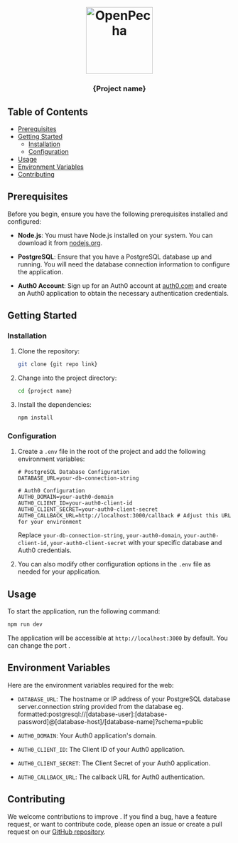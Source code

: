 <h1 align="center">
  <br>
  <a href="https://openpecha.org"><img src="https://avatars.githubusercontent.com/u/82142807?s=400&u=19e108a15566f3a1449bafb03b8dd706a72aebcd&v=4" alt="OpenPecha" width="150"></a>
  <br>
</h1>

<h3 align="center">{Project name}</h3>

## Table of Contents

- [Prerequisites](#prerequisites)
- [Getting Started](#getting-started)
  - [Installation](#installation)
  - [Configuration](#configuration)
- [Usage](#usage)
- [Environment Variables](#environment-variables)
- [Contributing](#contributing)

## Prerequisites

Before you begin, ensure you have the following prerequisites installed and configured:

- **Node.js**: You must have Node.js installed on your system. You can download it from [nodejs.org](https://nodejs.org/).

- **PostgreSQL**: Ensure that you have a PostgreSQL database up and running. You will need the database connection information to configure the application.

- **Auth0 Account**: Sign up for an Auth0 account at [auth0.com](https://auth0.com/) and create an Auth0 application to obtain the necessary authentication credentials.

## Getting Started

### Installation

1. Clone the repository:

   ```bash
   git clone {git repo link}
   ```

2. Change into the project directory:

   ```bash
   cd {project name}
   ```

3. Install the dependencies:

   ```bash
   npm install
   ```

### Configuration

1. Create a `.env` file in the root of the project and add the following environment variables:

   ```env
   # PostgreSQL Database Configuration
   DATABASE_URL=your-db-connection-string

   # Auth0 Configuration
   AUTH0_DOMAIN=your-auth0-domain
   AUTH0_CLIENT_ID=your-auth0-client-id
   AUTH0_CLIENT_SECRET=your-auth0-client-secret
   AUTH0_CALLBACK_URL=http://localhost:3000/callback # Adjust this URL for your environment
   ```

   Replace `your-db-connection-string`, `your-auth0-domain`, `your-auth0-client-id`, `your-auth0-client-secret` with your specific database and Auth0 credentials.

2. You can also modify other configuration options in the `.env` file as needed for your application.

## Usage

To start the application, run the following command:

```bash
npm run dev
```

The application will be accessible at `http://localhost:3000` by default. You can change the port .

## Environment Variables

Here are the environment variables required for the web:

- `DATABASE_URL`: The hostname or IP address of your PostgreSQL database server.connection string provided from the database eg. formatted:postgresql://[database-user]:[database-password]@[database-host]/[database-name]?schema=public

- `AUTH0_DOMAIN`: Your Auth0 application's domain.
- `AUTH0_CLIENT_ID`: The Client ID of your Auth0 application.
- `AUTH0_CLIENT_SECRET`: The Client Secret of your Auth0 application.
- `AUTH0_CALLBACK_URL`: The callback URL for Auth0 authentication.

## Contributing

We welcome contributions to improve . If you find a bug, have a feature request, or want to contribute code, please open an issue or create a pull request on our [GitHub repository](https://github.com/your-username/myapp).
